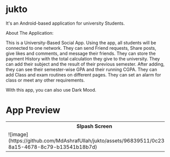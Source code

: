 # jukto

It's an Android-based application for university Students.

About The Application:

This is a University-Based Social App. Using the app, all students will be connected to one network.
They can send Friend requests, Share posts, give likes and comments, and message their friends.
They can store the payment History with the total calculation they give to the university.
They can add their subject and the result of their previous semester. After adding, they can see their semester-wise GPA and their running CGPA.
They can add Class and exam routines on different pages. They can set an alarm for class or meet any other requirements.


With this app, you can also use Dark Mood.

<h1>App Preview</h1>

<table>
  <tr>
    <th>Slpash Screen</th>
  </tr>
  <tr>
    <td>![image](https://github.com/MdAshrafUllah/jukto/assets/96839511/0c2335e5-8a15-4678-8c79-b13541b18b7d)</td>
  </tr>
</table>
